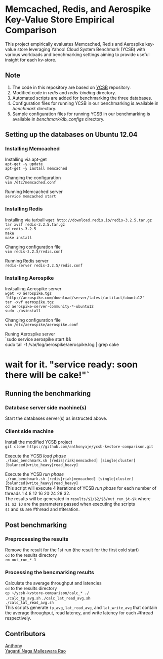 # Memcached, Redis, and Aerospike Key-Value Store Empirical Comparison
This project empirically evaluates Memcached, Redis and Aerospike key-value store leveraging Yahoo! Cloud System Benchmark (YCSB) with various workloads and benchmarking settings aiming to provide useful insight for each kv-store.  
## Note
1. The code in this repository are based on [YCSB](https://github.com/brianfrankcooper/YCSB) repository.  
2. Modified code in _redis_ and _redis-binding_ directory.  
3. Automated scripts are added for benchmarking the three databases.   
4. Configuration files for running YCSB in our benchmarking is available in _benchmark_ directory.
5. Sample configuration files for running YCSB in our benchmarking is available in _benchmark/db_configs_ directory.


## Setting up the databases on Ubuntu 12.04

### Installing Memcached  
Installing via apt-get  
`apt-get -y update`  
`apt-get -y install memcached`

Changing the configuration  
`vim /etc/memcached.conf`  

Running Memcached server  
`service memcached start`  

### Installing Redis  
Installing via tarball
`wget http://download.redis.io/redis-3.2.5.tar.gz`  
`tar xvzf redis-3.2.5.tar.gz`  
`cd redis-3.2.5`  
`make`  
`make install`  

Changing configuration file  
`vim redis-3.2.5/redis.conf`  

Running Redis server  
`redis-server redis-3.2.5/redis.conf`  

### Installing Aerospike  
Instsalling Aerospike server  
`wget -O aerospike.tgz 'http://aerospike.com/download/server/latest/artifact/ubuntu12'`  
`tar -xvf aerospike.tgz`  
`cd aerospike-server-community-*-ubuntu12`  
`sudo ./asinstall `  

Changing configuration file  
`vim /etc/aerospike/aerospike.conf`  

Runing Aerospike server  
`sudo service aerospike start && \
  sudo tail -f /var/log/aerospike/aerospike.log | grep cake
  # wait for it. "service ready: soon there will be cake!"`  
  
## Running the benchmarking  

### Database server side machine(s)  
Start the databases server(s) as instructed above.  

### Client side machine  
Install the modified YCSB project  
`git clone https://github.com/anthonyaje/ycsb-kvstore-comparison.git`  

Execute the YCSB _load phase_   
`./load_benchmark.sh [redis|riak|memcached] [single|cluster] [balanced|write_heavy|read_heavy]`  

Execute the YCSB _run phase_   
`./run_benchmark.sh [redis|riak|memcached] [single|cluster] [balanced|write_heavy|read_heavy]`  
This script will execute 4 iterations of YCSB _run phase_ for each number of threads 1 4 8 12 16 20 24 28 32.  
The results will be generated in `results/$1/$2/$3/out_run_$t-$k` where   
`$1 $2 $3` are the parameters passed when executing the scripts  
`$t` and `$k` are #thread and #iteration.   

## Post benchmarking
### Preprocessing the results
Remove the result for the 1st run (the result for the first cold start)  
`cd` to the results directory  
`rm out_run_*-1`  

### Processing the bencmarking results
Calculate the average throughput and latencies  
`cd` to the results directory  
`cp ~/ycsb-kvstore-comparison/calc_* ./`  
`./calc_tp_avg.sh`
`./calc_lat_read_avg.sh`  
`./calc_lat_read_avg.sh`  
This scripts generate `tp_avg`, `lat_read_avg`, and `lat_write_avg` that contain the average throughput, read latency, and write latency for each #thread respectively.  

## Contributors
[Anthony](mailto:a3anthon@uwterloo.ca)  
[Yaganti Naga Malleswara Rao](mailto:nmyagant@uwterloo.ca)

